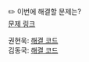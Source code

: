 ✏️ 이번에 해결할 문제는? <br>
[문제 링크](https://leetcode.com/problems/group-anagrams/description/)

권현욱: [해결 코드](https://github.com/woogie01/Algorithm-Hub/blob/main/LeetCode/Medium/0049-group-anagrams/0049-group-anagrams.java) <br>
김동국: [해결 코드](https://github.com/catomat0/baekjoon/blob/main/LeetCode/Medium/0049-group-anagrams/0049-group-anagrams.java) <br>
